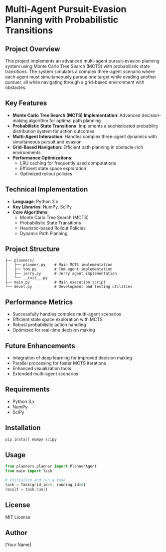 # Multi-Agent Pursuit-Evasion Planning with Probabilistic Transitions

## Project Overview
This project implements an advanced multi-agent pursuit-evasion planning system using Monte Carlo Tree Search (MCTS) with probabilistic state transitions. The system simulates a complex three-agent scenario where each agent must simultaneously pursue one target while evading another pursuer, all while navigating through a grid-based environment with obstacles.

## Key Features
- **Monte Carlo Tree Search (MCTS) Implementation**: Advanced decision-making algorithm for optimal path planning
- **Probabilistic State Transitions**: Implements a sophisticated probability distribution system for action outcomes
- **Multi-Agent Interaction**: Handles complex three-agent dynamics with simultaneous pursuit and evasion
- **Grid-Based Navigation**: Efficient path planning in obstacle-rich environments
- **Performance Optimizations**: 
  - LRU caching for frequently used computations
  - Efficient state space exploration
  - Optimized rollout policies

## Technical Implementation
- **Language**: Python 3.x
- **Key Libraries**: NumPy, SciPy
- **Core Algorithms**:
  - Monte Carlo Tree Search (MCTS)
  - Probabilistic State Transitions
  - Heuristic-based Rollout Policies
  - Dynamic Path Planning

## Project Structure
```
├── planners/
│   ├── planner.py    # Main MCTS implementation
│   ├── tom.py        # Tom agent implementation
│   ├── jerry.py      # Jerry agent implementation
│   └── __init__.py
├── main.py           # Main execution script
└── devel.py          # Development and testing utilities
```

## Performance Metrics
- Successfully handles complex multi-agent scenarios
- Efficient state space exploration with MCTS
- Robust probabilistic action handling
- Optimized for real-time decision making

## Future Enhancements
- Integration of deep learning for improved decision making
- Parallel processing for faster MCTS iterations
- Enhanced visualization tools
- Extended multi-agent scenarios

## Requirements
- Python 3.x
- NumPy
- SciPy

## Installation
```bash
pip install numpy scipy
```

## Usage
```python
from planners.planner import PlannerAgent
from main import Task

# Initialize and run a task
task = Task(grid_id=5, running_id=0)
result = task.run()
```

## License
MIT License

## Author
[Your Name]